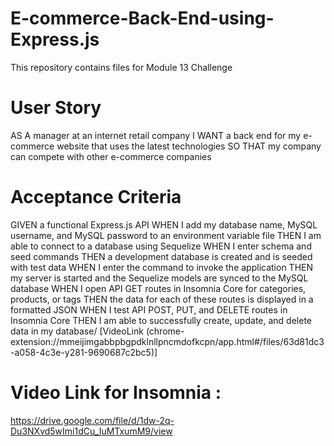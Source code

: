 # E-commerce-Back-End-using-Express.js
This repository contains files for Module 13 Challenge

# User Story
AS A manager at an internet retail company
I WANT a back end for my e-commerce website that uses the latest technologies
SO THAT my company can compete with other e-commerce companies
# Acceptance Criteria
GIVEN a functional Express.js API
WHEN I add my database name, MySQL username, and MySQL password to an environment variable file
THEN I am able to connect to a database using Sequelize
WHEN I enter schema and seed commands
THEN a development database is created and is seeded with test data
WHEN I enter the command to invoke the application
THEN my server is started and the Sequelize models are synced to the MySQL database
WHEN I open API GET routes in Insomnia Core for categories, products, or tags
THEN the data for each of these routes is displayed in a formatted JSON
WHEN I test API POST, PUT, and DELETE routes in Insomnia Core
THEN I am able to successfully create, update, and delete data in my database/
[VideoLink (chrome-extension://mmeijimgabbpbgpdklnllpncmdofkcpn/app.html#/files/63d81dc3-a058-4c3e-y281-9690687c2bc5)]

# Video Link for Insomnia :
https://drive.google.com/file/d/1dw-2q-Du3NXvd5wImi1dCu_IuMTxumM9/view
